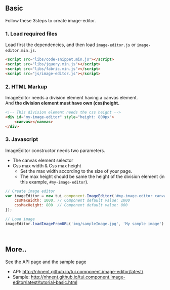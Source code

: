 ## Basic
Follow these 3steps to create image-editor.

### 1. Load required files
Load first the dependencies, and then load `image-editor.js` or `image-editor.min.js`.
```html
<script src="libs/code-snippet.min.js"></script>
<script src="libs/jquery.min.js"></script>
<script src="libs/fabric.min.js"></script>
<script src="js/image-editor.js"></script>
```

### 2. HTML Markup
ImageEditor needs a division element having a canvas element.<br>
And **the division element must have own (css)height.**
```html
<!-- This division element needs the css height -->
<div id="my-image-editor" style="height: 800px">
    <canvas></canvas>
</div>
```

### 3. Javascript
ImageEditor constructor needs two parameters.
* The canvas element selector
* Css max width & Css max height
  * Set the max width according to the size of your page.
  * The max height should be same the height of the division element (in this example, `#my-image-editor`).
```js
// Create image editor
var imageEditor = new tui.component.ImageEditor('#my-image-editor canvas', {
    cssMaxWidth: 1000, // Component default value: 1000
    cssMaxHeight: 800  // Component default value: 800
});

// Load image
imageEditor.loadImageFromURL('img/sampleImage.jpg', 'My sample image')
```

<br>

## More..

See the API page and the sample page
* API: http://nhnent.github.io/tui.component.image-editor/latest/
* Sample: http://nhnent.github.io/tui.component.image-editor/latest/tutorial-basic.html
